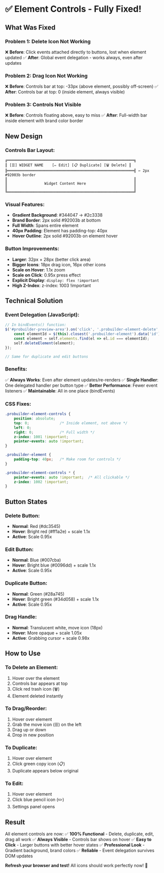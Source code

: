 # ✅ Element Controls - Fully Fixed!

## What Was Fixed

### Problem 1: Delete Icon Not Working
❌ **Before**: Click events attached directly to buttons, lost when element updated
✅ **After**: Global event delegation - works always, even after updates

### Problem 2: Drag Icon Not Working  
❌ **Before**: Controls bar at top: -33px (above element, possibly off-screen)
✅ **After**: Controls bar at top: 0 (inside element, always visible)

### Problem 3: Controls Not Visible
❌ **Before**: Controls floating above, easy to miss
✅ **After**: Full-width bar inside element with brand color border

## New Design

### Controls Bar Layout:
```
╔══════════════════════════════════════════════════════════╗
║ [☰] WIDGET NAME    [✏️ Edit] [📋 Duplicate] [🗑️ Delete] ║
╠══════════════════════════════════════════════════════════╣ ← 2px #92003b border
║                                                          ║
║                 Widget Content Here                      ║
║                                                          ║
╚══════════════════════════════════════════════════════════╝
```

### Visual Features:
- **Gradient Background**: #344047 → #2c3338
- **Brand Border**: 2px solid #92003b at bottom
- **Full Width**: Spans entire element
- **40px Padding**: Element has padding-top: 40px
- **Hover Outline**: 2px solid #92003b on element hover

### Button Improvements:
- **Larger**: 32px × 28px (better click area)
- **Bigger Icons**: 18px drag icon, 16px other icons
- **Scale on Hover**: 1.1x zoom
- **Scale on Click**: 0.95x press effect
- **Explicit Display**: `display: flex !important`
- **High Z-Index**: z-index: 1003 !important

## Technical Solution

### Event Delegation (JavaScript):
```javascript
// In bindEvents() function:
$('#probuilder-preview-area').on('click', '.probuilder-element-delete', function(e) {
    const elementId = $(this).closest('.probuilder-element').data('id');
    const element = self.elements.find(el => el.id === elementId);
    self.deleteElement(element);
});

// Same for duplicate and edit buttons
```

### Benefits:
✅ **Always Works**: Even after element updates/re-renders
✅ **Single Handler**: One delegated handler per button type
✅ **Better Performance**: Fewer event listeners
✅ **Maintainable**: All in one place (bindEvents)

### CSS Fixes:
```css
.probuilder-element-controls {
    position: absolute;
    top: 0;              /* Inside element, not above */
    left: 0;
    right: 0;            /* Full width */
    z-index: 1001 !important;
    pointer-events: auto !important;
}

.probuilder-element {
    padding-top: 40px;   /* Make room for controls */
}

.probuilder-element-controls * {
    pointer-events: auto !important;  /* All clickable */
    z-index: 1002 !important;
}
```

## Button States

### Delete Button:
- **Normal**: Red (#dc3545)
- **Hover**: Bright red (#ff1a2e) + scale 1.1x
- **Active**: Scale 0.95x

### Edit Button:
- **Normal**: Blue (#007cba)
- **Hover**: Bright blue (#0096dd) + scale 1.1x
- **Active**: Scale 0.95x

### Duplicate Button:
- **Normal**: Green (#28a745)
- **Hover**: Bright green (#34d058) + scale 1.1x
- **Active**: Scale 0.95x

### Drag Handle:
- **Normal**: Translucent white, move icon (18px)
- **Hover**: More opaque + scale 1.05x
- **Active**: Grabbing cursor + scale 0.98x

## How to Use

### To Delete an Element:
1. Hover over the element
2. Controls bar appears at top
3. Click red trash icon (🗑️)
4. Element deleted instantly

### To Drag/Reorder:
1. Hover over element
2. Grab the move icon (☰) on the left
3. Drag up or down
4. Drop in new position

### To Duplicate:
1. Hover over element
2. Click green copy icon (📋)
3. Duplicate appears below original

### To Edit:
1. Hover over element
2. Click blue pencil icon (✏️)
3. Settings panel opens

## Result

All element controls are now:
✅ **100% Functional** - Delete, duplicate, edit, drag all work
✅ **Always Visible** - Controls bar shows on hover
✅ **Easy to Click** - Larger buttons with better hover states
✅ **Professional Look** - Gradient background, brand colors
✅ **Reliable** - Event delegation survives DOM updates

**Refresh your browser and test!** All icons should work perfectly now! 🎉
